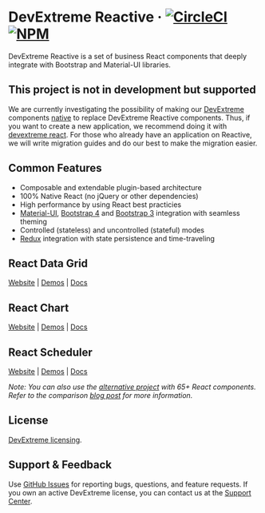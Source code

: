 # DevExtreme Reactive &middot; [![CircleCI](https://img.shields.io/circleci/project/github/DevExpress/devextreme-reactive/master.svg)](https://circleci.com/gh/DevExpress/devextreme-reactive) [![NPM](https://img.shields.io/npm/v/@devexpress/dx-core.svg)](https://www.npmjs.com/package/@devexpress/dx-core)

DevExtreme Reactive is a set of business React components that deeply integrate with Bootstrap and Material-UI libraries.

## This project is not in development but supported
We are currently investigating the possibility of making our [DevExtreme](https://github.com/DevExpress/DevExtreme) components [native](https://github.com/DevExpress/DevExtreme/issues/16468) to replace DevExtreme Reactive components. Thus, if you want to create a new application, we recommend doing it with [devextreme react](https://github.com/DevExpress/devextreme-react). For those who already have an application on Reactive, we will write migration guides and do our best to make the migration easier.

## Common Features

- Composable and extendable plugin-based architecture
- 100% Native React (no jQuery or other dependencies)
- High performance by using React best practicies
- [Material-UI](https://github.com/mui-org/material-ui), [Bootstrap 4](https://getbootstrap.com/) and [Bootstrap 3](https://github.com/react-bootstrap/react-bootstrap) integration with seamless theming
- Controlled (stateless) and uncontrolled (stateful) modes
- [Redux](https://github.com/reactjs/redux/) integration with state persistence and time-traveling

## React Data Grid

[Website](https://devexpress.github.io/devextreme-reactive/react/grid/) | [Demos](https://devexpress.github.io/devextreme-reactive/react/grid/demos/) | [Docs](https://devexpress.github.io/devextreme-reactive/react/grid/docs/)

## React Chart

[Website](https://devexpress.github.io/devextreme-reactive/react/chart/) | [Demos](https://devexpress.github.io/devextreme-reactive/react/chart/demos/) | [Docs](https://devexpress.github.io/devextreme-reactive/react/chart/docs/)

## React Scheduler

[Website](https://devexpress.github.io/devextreme-reactive/react/scheduler/) | [Demos](https://devexpress.github.io/devextreme-reactive/react/scheduler/demos/) | [Docs](https://devexpress.github.io/devextreme-reactive/react/scheduler/docs/)

*Note: You can also use the [alternative project](https://github.com/DevExpress/devextreme-react) with 65+ React components. Refer to the comparison [blog post](https://community.devexpress.com/blogs/oliver/archive/2018/04/20/devextreme-new-react-wrappers-vs-native-react-components.aspx) for more information.*

## License

[DevExtreme licensing](https://js.devexpress.com/licensing/).

## Support & Feedback

Use [GitHub Issues](https://github.com/DevExpress/devextreme-reactive/issues) for reporting bugs, questions, and feature requests. If you own an active DevExtreme license, you can contact us at the [Support Center](https://www.devexpress.com/ask).
